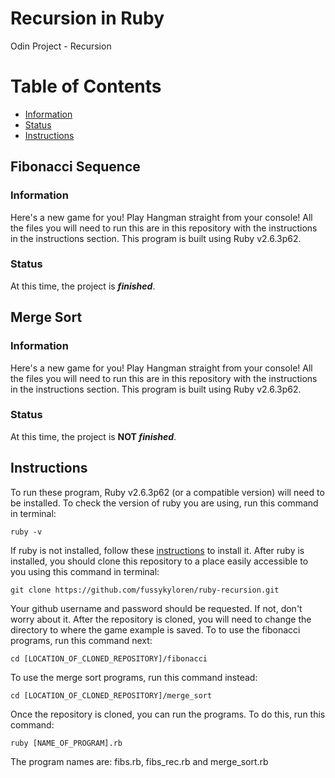 # Recursion in Ruby
Odin Project - Recursion
# Table of Contents
- [Information](https://github.com/fussykyloren/ruby-hangman#information)
- [Status](https://github.com/fussykyloren/ruby-hangman#status)
- [Instructions](https://github.com/fussykyloren/ruby-hangman#instructions)
## Fibonacci Sequence
### Information
Here's a new game for you! Play Hangman straight from your console! All the files you will need to run this are in this repository with the instructions in the instructions section. This program is built using Ruby v2.6.3p62.
### Status
At this time, the project is __*finished*__.
## Merge Sort
### Information
Here's a new game for you! Play Hangman straight from your console! All the files you will need to run this are in this repository with the instructions in the instructions section. This program is built using Ruby v2.6.3p62.
### Status
At this time, the project is __NOT *finished*__.
## Instructions
To run these program, Ruby v2.6.3p62 (or a compatible version) will need to be installed. To check the version of ruby you are using, run this command in terminal:
```
ruby -v
```
If ruby is not installed, follow these [instructions](https://www.ruby-lang.org/en/documentation/installation/) to install it.
After ruby is installed, you should clone this repository to a place easily accessible to you using this command in terminal:
```
git clone https://github.com/fussykyloren/ruby-recursion.git
```
Your github username and password should be requested. If not, don't worry about it.
After the repository is cloned, you will need to change the directory to where the game example is saved. To to use the fibonacci programs, run this command next:
```
cd [LOCATION_OF_CLONED_REPOSITORY]/fibonacci
```
To use the merge sort programs, run this command instead:
```
cd [LOCATION_OF_CLONED_REPOSITORY]/merge_sort
```
Once the repository is cloned, you can run the programs. To do this, run this command:
```
ruby [NAME_OF_PROGRAM].rb
```
The program names are: fibs.rb, fibs_rec.rb and merge_sort.rb
